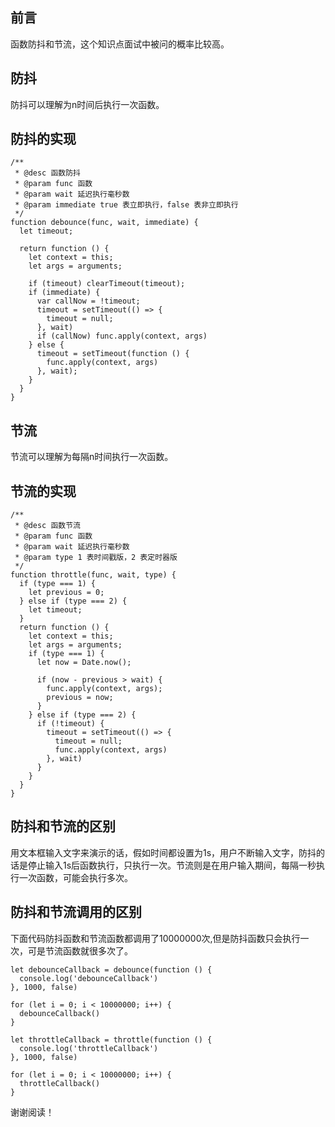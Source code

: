 ## 前言

函数防抖和节流，这个知识点面试中被问的概率比较高。

## 防抖

防抖可以理解为n时间后执行一次函数。

## 防抖的实现

```
/**
 * @desc 函数防抖
 * @param func 函数
 * @param wait 延迟执行毫秒数
 * @param immediate true 表立即执行，false 表非立即执行
 */
function debounce(func, wait, immediate) {
  let timeout;

  return function () {
    let context = this;
    let args = arguments;

    if (timeout) clearTimeout(timeout);
    if (immediate) {
      var callNow = !timeout;
      timeout = setTimeout(() => {
        timeout = null;
      }, wait)
      if (callNow) func.apply(context, args)
    } else {
      timeout = setTimeout(function () {
        func.apply(context, args)
      }, wait);
    }
  }
}
```

## 节流

节流可以理解为每隔n时间执行一次函数。

## 节流的实现

```
/**
 * @desc 函数节流
 * @param func 函数
 * @param wait 延迟执行毫秒数
 * @param type 1 表时间戳版，2 表定时器版
 */
function throttle(func, wait, type) {
  if (type === 1) {
    let previous = 0;
  } else if (type === 2) {
    let timeout;
  }
  return function () {
    let context = this;
    let args = arguments;
    if (type === 1) {
      let now = Date.now();

      if (now - previous > wait) {
        func.apply(context, args);
        previous = now;
      }
    } else if (type === 2) {
      if (!timeout) {
        timeout = setTimeout(() => {
          timeout = null;
          func.apply(context, args)
        }, wait)
      }
    }
  }
}
```

## 防抖和节流的区别

用文本框输入文字来演示的话，假如时间都设置为1s，用户不断输入文字，防抖的话是停止输入1s后函数执行，只执行一次。节流则是在用户输入期间，每隔一秒执行一次函数，可能会执行多次。

## 防抖和节流调用的区别

下面代码防抖函数和节流函数都调用了10000000次,但是防抖函数只会执行一次，可是节流函数就很多次了。

```
let debounceCallback = debounce(function () {
  console.log('debounceCallback')
}, 1000, false)

for (let i = 0; i < 10000000; i++) {
  debounceCallback()
}

let throttleCallback = throttle(function () {
  console.log('throttleCallback')
}, 1000, false)

for (let i = 0; i < 10000000; i++) {
  throttleCallback()
}
```

谢谢阅读！